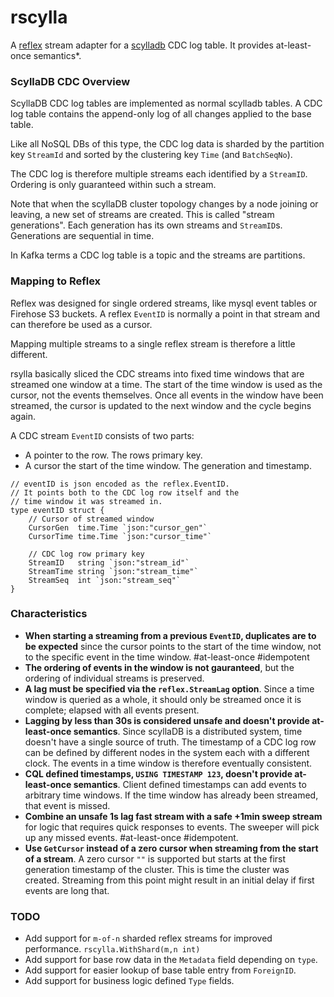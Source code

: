 # rscylla

A [reflex](https://github.com/luno/reflex) stream adapter for a [scylladb](https://docs.scylladb.com/using-scylla/cdc/) CDC log table. 
It provides at-least-once semantics*.

### ScyllaDB CDC Overview
ScyllaDB CDC log tables are implemented as normal scylladb tables. 
A CDC log table contains the append-only log of all changes applied to the base table.

Like all NoSQL DBs of this type, the CDC log data is sharded by the partition 
key `StreamId` and sorted by the clustering key `Time` (and `BatchSeqNo`). 

The CDC log is therefore multiple streams each identified by a `StreamID`. 
Ordering is only guaranteed within such a stream. 

Note that when the scyllaDB cluster topology changes by a node joining or leaving, 
a new set of streams are created. This is called "stream generations". 
Each generation has its own streams and `StreamID`s. Generations are sequential in time.

In Kafka terms a CDC log table is a topic and the streams are partitions.

### Mapping to Reflex
Reflex was designed for single ordered streams, like mysql event tables or Firehose S3 buckets. 
A reflex `EventID` is normally a point in that stream and can therefore be used as a cursor.

Mapping multiple streams to a single reflex stream is therefore a little different.

rsylla basically sliced the CDC streams into fixed time windows that are streamed one window at a time.
The start of the time window is used as the cursor, not the events themselves. 
Once all events in the window have been streamed, the cursor is updated to the next 
window and the cycle begins again.

A CDC stream `EventID` consists of two parts:
 - A pointer to the row. The rows primary key.
 - A cursor the start of the time window. The generation and timestamp.

```
// eventID is json encoded as the reflex.EventID.
// It points both to the CDC log row itself and the
// time window it was streamed in.
type eventID struct {
	// Cursor of streamed window
	CursorGen  time.Time `json:"cursor_gen"`
	CursorTime time.Time `json:"cursor_time"`

	// CDC log row primary key
	StreamID   string `json:"stream_id"`
	StreamTime string `json:"stream_time"`
	StreamSeq  int `json:"stream_seq"`
}
```

### Characteristics
 - **When starting a streaming from a previous `EventID`, duplicates 
   are to be expected** since the cursor points to the start of the time window, not to the 
   specific event in the time window. #at-least-once #idempotent
 - **The ordering of events in the window is not gauranteed**, but the ordering of individual 
   streams is preserved.
 - **A lag must be specified via the `reflex.StreamLag` option**. Since a time window is 
   queried as a whole, it should only be streamed once it is complete; elapsed with 
   all events present. 
 - **Lagging by less than 30s is considered unsafe and doesn't provide at-least-once semantics**.
   Since scyllaDB is a distributed system, time doesn't have a single source of truth. 
   The timestamp of a CDC log row can be defined by different nodes in the system each 
   with a different clock. The events in a time window is therefore eventually consistent.
 - **CQL defined timestamps, `USING TIMESTAMP 123`, doesn't provide at-least-once semantics**. 
   Client defined timestamps can add events to arbitrary time windows. If the time window has
   already been streamed, that event is missed.
 - **Combine an unsafe 1s lag fast stream with a safe +1min sweep stream** for logic that requires 
   quick responses to events. The sweeper will pick up any missed events. #at-least-once #idempotent.    
 - **Use `GetCursor` instead of a zero cursor when streaming from the start of a stream**. 
   A zero cursor `""` is supported but starts at the first generation timestamp of the cluster. This is
   time the cluster was created. Streaming from this point might result in an initial delay if first events
   are long that.
   
### TODO
 - Add support for `m-of-n` sharded reflex streams for improved performance. `rscylla.WithShard(m,n int)`
 - Add support for base row data in the `Metadata` field depending on `type`.
 - Add support for easier lookup of base table entry from `ForeignID`.
 - Add support for business logic defined `Type` fields.
    









